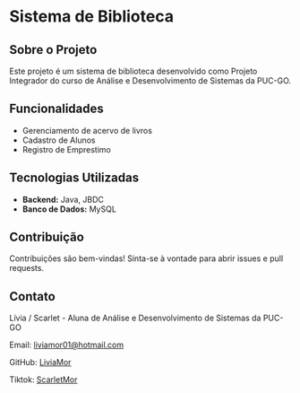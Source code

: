 # Sistema de Biblioteca

## Sobre o Projeto

Este projeto é um sistema de biblioteca desenvolvido como Projeto Integrador do curso de Análise e Desenvolvimento de Sistemas da PUC-GO.

## Funcionalidades

- Gerenciamento de acervo de livros
- Cadastro de Alunos
- Registro de Emprestimo

## Tecnologias Utilizadas

- **Backend:** Java, JBDC
- **Banco de Dados:** MySQL 

## Contribuição

Contribuições são bem-vindas! Sinta-se à vontade para abrir issues e pull requests.

## Contato

Lívia / Scarlet - Aluna de Análise e Desenvolvimento de Sistemas da PUC-GO

Email: liviamor01@hotmail.com

GitHub: [LiviaMor](https://github.com/LiviaMor)

Tiktok: [ScarletMor](https://www.tiktok.com/@ascarletmor)
